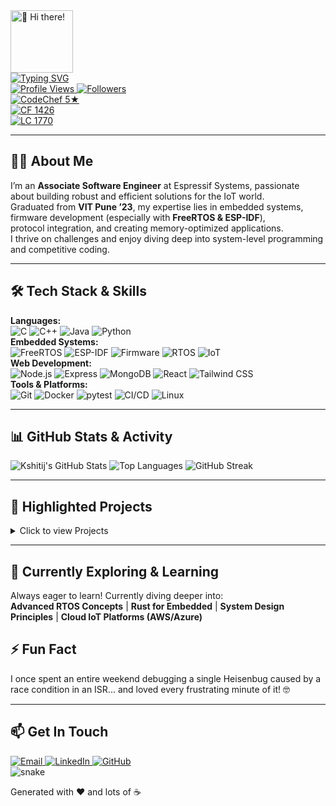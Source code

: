 <!-- 
  Place this in a repo named `kvp1703` so it shows up on your profile.
  Inspired by Apple's clean design with modern animations and minimalism
-->

<link rel="stylesheet" href="style.css">

<!-- Header Section with Subtle Animation -->
<div class="header-section">
  <div class="profile-image-container">
    <img 
      src="https://media.giphy.com/media/hvRJCLFzcasrR4ia7z/giphy.gif" 
      alt="👋 Hi there!" 
      width="100" 
      class="profile-gif"
    />
  </div>
  
  <div class="typing-animation-container">
    <a href="https://github.com/kvp1703">
      <img 
        src="https://readme-typing-svg.herokuapp.com?font=Fira+Code&weight=600&size=30&pause=1000&color=00BFFF¢er=true&vCenter=true&random=false&width=435&lines=Hi+there%2C+I'm+Pritam+Shelke+%F0%9F%9A%80;Associate+Software+Engineer;Firmware+%26+IoT+Developer;Competitive+Programmer;Always+Learning+New+Things" 
        alt="Typing SVG" 
        class="typing-animation"
      />
    </a>
  </div>
</div>

<!-- Profile Stats with Smooth Transitions -->
<div class="stats-grid">
  <a href="https://github.com/kvp1703">
    <img 
      src="https://komarev.com/ghpvc/?username=kvp1703&style=flat-square&color=blueviolet" 
      alt="Profile Views" 
      class="stat-badge"
    />
  </a>
  <a href="https://github.com/kvp1703?tab=followers">
    <img 
      src="https://img.shields.io/github/followers/kvp1703?style=flat-square&logo=github&color=blueviolet" 
      alt="Followers" 
      class="stat-badge"
    />
  </a>
</div>

<!-- Badges Section with Modern Layout -->
<div class="badges-section">
  <div class="badge-card">
    <a href="https://www.codechef.com/users/kshitijvpatil">
      <img 
        src="https://img.shields.io/badge/CodeChef-5%20★-FFD700?style=for-the-badge&logo=codechef&logoColor=white" 
        alt="CodeChef 5★" 
        class="badge"
      />
    </a>
  </div>
  <div class="badge-card">
    <a href="https://codeforces.com/profile/kshitijvpatil">
      <img 
        src="https://img.shields.io/badge/Codeforces-1426-0099ff?style=for-the-badge&logo=codeforces&logoColor=white" 
        alt="CF 1426" 
        class="badge"
      />
    </a>
  </div>
  <div class="badge-card">
    <a href="https://leetcode.com/kvp1703/">
      <img 
        src="https://img.shields.io/badge/LeetCode-1770-orange?style=for-the-badge&logo=leetcode&logoColor=white" 
        alt="LC 1770" 
        class="badge"
      />
    </a>
  </div>
</div>

---

<!-- About Me Section with Clean Typography -->
<h2 class="section-title">👨‍💻 About Me</h2>
<p class="about-text">
  I’m an <strong>Associate Software Engineer</strong> at Espressif Systems, passionate about building robust and efficient solutions for the IoT world.<br />
  Graduated from <strong>VIT Pune ’23</strong>, my expertise lies in embedded systems, firmware development (especially with <strong>FreeRTOS & ESP-IDF</strong>),<br />
  protocol integration, and creating memory-optimized applications. <br />
  I thrive on challenges and enjoy diving deep into system-level programming and competitive coding.
</p>

---

<!-- Skills Section with Modern Card Layout -->
<h2 class="section-title">🛠️ Tech Stack & Skills</h2>
<div class="skills-grid">
  <div class="skills-category">
    <strong>Languages:</strong>
    <div class="skill-icons">
      <img src="https://img.shields.io/badge/C-A8B9CC?style=for-the-badge&logo=c&logoColor=white" alt="C"/>
      <img src="https://img.shields.io/badge/C%2B%2B-00599C?style=for-the-badge&logo=c%2B%2B&logoColor=white" alt="C++"/>
      <img src="https://img.shields.io/badge/Java-ED8B00?style=for-the-badge&logo=openjdk&logoColor=white" alt="Java"/>
      <img src="https://img.shields.io/badge/Python-3776AB?style=for-the-badge&logo=python&logoColor=white" alt="Python"/>
    </div>
  </div>
  <div class="skills-category">
    <strong>Embedded Systems:</strong>
    <div class="skill-icons">
      <img src="https://img.shields.io/badge/FreeRTOS-1A202C?style=for-the-badge&logo=freertos&logoColor=white" alt="FreeRTOS"/>
      <img src="https://img.shields.io/badge/ESP--IDF-E7352C?style=for-the-badge&logo=espressif&logoColor=white" alt="ESP-IDF"/>
      <img src="https://img.shields.io/badge/Firmware-007ACC?style=for-the-badge" alt="Firmware"/>
      <img src="https://img.shields.io/badge/RTOS-FF6F00?style=for-the-badge" alt="RTOS"/>
      <img src="https://img.shields.io/badge/IoT-00979D?style=for-the-badge" alt="IoT"/>
    </div>
  </div>
  <div class="skills-category">
    <strong>Web Development:</strong>
    <div class="skill-icons">
      <img src="https://img.shields.io/badge/Node.js-339933?style=for-the-badge&logo=node.js&logoColor=white" alt="Node.js"/>
      <img src="https://img.shields.io/badge/Express-000000?style=for-the-badge&logo=express&logoColor=white" alt="Express"/>
      <img src="https://img.shields.io/badge/MongoDB-47A248?style=for-the-badge&logo=mongodb&logoColor=white" alt="MongoDB"/>
      <img src="https://img.shields.io/badge/React-61DAFB?style=for-the-badge&logo=react&logoColor=black" alt="React"/>
      <img src="https://img.shields.io/badge/Tailwind_CSS-38B2AC?style=for-the-badge&logo=tailwind-css&logoColor=white" alt="Tailwind CSS"/>
    </div>
  </div>
  <div class="skills-category">
    <strong>Tools & Platforms:</strong>
    <div class="skill-icons">
      <img src="https://img.shields.io/badge/Git-F05032?style=for-the-badge&logo=git&logoColor=white" alt="Git"/>
      <img src="https://img.shields.io/badge/Docker-2496ED?style=for-the-badge&logo=docker&logoColor=white" alt="Docker"/>
      <img src="https://img.shields.io/badge/Pytest-0A9EDC?style=for-the-badge&logo=pytest&logoColor=white" alt="pytest"/>
      <img src="https://img.shields.io/badge/CI/CD-007ACC?style=for-the-badge&logo=githubactions&logoColor=white" alt="CI/CD"/>
      <img src="https://img.shields.io/badge/Linux-FCC624?style=for-the-badge&logo=linux&logoColor=black" alt="Linux"/>
    </div>
  </div>
</div>

---

<!-- GitHub Stats Section with Smooth Animations -->
<h2 class="section-title">📊 GitHub Stats & Activity</h2>
<div class="stats-grid">
  <img 
    src="https://github-readme-stats.vercel.app/api?username=kvp1703&show_icons=true&theme=tokyonight&rank_icon=github&count_private=true&hide_border=true" 
    alt="Kshitij's GitHub Stats" 
    class="stat-card"
  />
  <img 
    src="https://github-readme-stats.vercel.app/api/top-langs/?username=kvp1703&layout=compact&theme=tokyonight&hide_border=true" 
    alt="Top Languages" 
    class="stat-card"
  />
  <img 
    src="https://github-readme-streak-stats.herokuapp.com?user=kvp1703&theme=tokyonight&hide_border=true" 
    alt="GitHub Streak" 
    class="stat-card"
  />
</div>

---

<!-- Projects Section with Modern Card Layout -->
<h2 class="section-title">🚀 Highlighted Projects</h2>
<details class="project-details">
  <summary class="project-summary">Click to view Projects</summary>
  <div class="projects-grid">
    <div class="project-card">
      <h3>OptimOS</h3>
      <p>Building a custom kernel from scratch, implementing multitasking, memory management, and ELF loading. Deep dive into OS fundamentals.</p>
      <div class="project-tags">C | Assembly | Operating Systems</div>
    </div>
    <div class="project-card">
      <h3>Project Kuber</h3>
      <p>Developed an event-driven trading framework for Indian markets, achieving 23% simulated returns. Focused on low-latency and robustness.</p>
      <div class="project-tags">Python | AsyncIO | WebSockets | Trading APIs</div>
    </div>
    <div class="project-card">
      <h3>Drivable Road Detection</h3>
      <p>Applied classical ML techniques (SVM, Image Processing) for autonomous driving, achieving 86.48% accuracy on test datasets.</p>
      <div class="project-tags">Python | OpenCV | Scikit-learn | Machine Learning</div>
    </div>
  </div>
</details>

---

<!-- Learning & Fun Sections with Subtle Animations -->
<h2 class="section-title">🌱 Currently Exploring & Learning</h2>
<p class="learning-text">
  Always eager to learn! Currently diving deeper into: <br/>
  <strong>Advanced RTOS Concepts</strong> | <strong>Rust for Embedded</strong> | <strong>System Design Principles</strong> | <strong>Cloud IoT Platforms (AWS/Azure)</strong>
</p>

<h2 class="section-title">⚡ Fun Fact</h2>
<p class="fun-fact">
  I once spent an entire weekend debugging a single Heisenbug caused by a race condition in an ISR... and loved every frustrating minute of it! 🤓
</p>

---

<!-- Connect Section with Modern Layout -->
<h2 class="section-title">📫 Get In Touch</h2>
<div class="connect-grid">
  <a href="mailto:kshitijvpatil1703@gmail.com">
    <img 
      src="https://img.shields.io/badge/Email-D14836?style=for-the-badge&logo=gmail&logoColor=white" 
      alt="Email" 
      class="connect-badge"
    />
  </a>
  <a href="https://linkedin.com/in/kvp1703">
    <img 
      src="https://img.shields.io/badge/LinkedIn-0A66C2?style=for-the-badge&logo=linkedin&logoColor=white" 
      alt="LinkedIn" 
      class="connect-badge"
    />
  </a>
  <a href="https://github.com/kvp1703">
    <img 
      src="https://img.shields.io/badge/GitHub-181717?style=for-the-badge&logo=github&logoColor=white" 
      alt="GitHub" 
      class="connect-badge"
    />
  </a>
</div>

<!-- Contribution Graph with Smooth Animation -->
<div class="contribution-section">
  <img 
    src="https://raw.githubusercontent.com/kvp1703/kvp1703/main/github-contribution-grid-snake.svg" 
    alt="snake" 
    class="contribution-graph"
  />
</div>

<!-- Footer with Subtle Animation -->
<p class="footer-text">Generated with ❤️ and lots of ☕</p>
